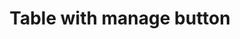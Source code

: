---
title: Table with manage button
category: Application
paid: true
isActive: true
ltr: {"vue":{"vueTail":[],"vueCss":[]},"react":{"jsxTail":[{"code":"export default () => {\n\n    const tableItems = [\n        {\n            name: \"Solo learn app\",\n            date: \"Oct 9, 2023\",\n            status: \"Active\",\n            price: \"$35.000\",\n            plan: \"Monthly subscription\"\n        },\n        {\n            name: \"Window wrapper\",\n            date: \"Oct 12, 2023\",\n            status: \"Active\",\n            price: \"$12.000\",\n            plan: \"Monthly subscription\"\n        },\n        {\n            name: \"Unity loroin\",\n            date: \"Oct 22, 2023\",\n            status: \"Archived\",\n            price: \"$20.000\",\n            plan: \"Annually subscription\"\n        },\n        {\n            name: \"Background remover\",\n            date: \"Jan 5, 2023\",\n            status: \"Active\",\n            price: \"$5.000\",\n            plan: \"Monthly subscription\"\n        },\n        {\n            name: \"Colon tiger\",\n            date: \"Jan 6, 2023\",\n            status: \"Active\",\n            price: \"$9.000\",\n            plan: \"Annually subscription\"\n        },\n    ]\n\n\n    return (\n        <div className=\"max-w-screen-xl mx-auto px-4 md:px-8\">\n            <div className=\"items-start justify-between md:flex\">\n                <div className=\"max-w-lg\">\n                    <h3 className=\"text-gray-800 text-xl font-bold sm:text-2xl\">\n                        All products\n                    </h3>\n                    <p className=\"text-gray-600 mt-2\">\n                        Lorem Ipsum is simply dummy text of the printing and typesetting industry.\n                    </p>\n                </div>\n                <div className=\"mt-3 md:mt-0\">\n                    <a\n                        href=\"javascript:void(0)\"\n                        className=\"inline-block px-4 py-2 text-white duration-150 font-medium bg-indigo-600 rounded-lg hover:bg-indigo-500 active:bg-indigo-700 md:text-sm\"\n                    >\n                        Add product\n                    </a>\n                </div>\n            </div>\n            <div className=\"mt-12 relative h-max overflow-auto\">\n                <table className=\"w-full table-auto text-sm text-left\">\n                    <thead className=\"text-gray-600 font-medium border-b\">\n                        <tr>\n                            <th className=\"py-3 pr-6\">name</th>\n                            <th className=\"py-3 pr-6\">date</th>\n                            <th className=\"py-3 pr-6\">status</th>\n                            <th className=\"py-3 pr-6\">Purchase</th>\n                            <th className=\"py-3 pr-6\">price</th>\n                            <th className=\"py-3 pr-6\"></th>\n                        </tr>\n                    </thead>\n                    <tbody className=\"text-gray-600 divide-y\">\n                        {\n                            tableItems.map((item, idx) => (\n                                <tr key={idx}>\n                                    <td className=\"pr-6 py-4 whitespace-nowrap\">{item.name}</td>\n                                    <td className=\"pr-6 py-4 whitespace-nowrap\">{item.date}</td>\n                                    <td className=\"pr-6 py-4 whitespace-nowrap\">\n                                        <span className={`px-3 py-2 rounded-full font-semibold text-xs ${item.status == \"Active\" ? \"text-green-600 bg-green-50\" : \"text-blue-600 bg-blue-50\"}`}>\n                                            {item.status}\n                                        </span>\n                                    </td>\n                                    <td className=\"pr-6 py-4 whitespace-nowrap\">{item.plan}</td>\n                                    <td className=\"pr-6 py-4 whitespace-nowrap\">{item.price}</td>\n                                    <td className=\"text-right whitespace-nowrap\">\n                                        <a href=\"javascript:void()\" className=\"py-1.5 px-3 text-gray-600 hover:text-gray-500 duration-150 hover:bg-gray-50 border rounded-lg\">\n                                            Manage\n                                        </a>\n                                    </td>\n                                </tr>\n                            ))\n                        }\n                    </tbody>\n                </table>\n            </div>\n        </div>\n    )\n}","label":"App.jsx"}],"jsxCss":[]},"preview":"function App() {\n  const tableItems = [{\n    name: \"Solo learn app\",\n    date: \"Oct 9, 2023\",\n    status: \"Active\",\n    price: \"$35.000\",\n    plan: \"Monthly subscription\"\n  }, {\n    name: \"Window wrapper\",\n    date: \"Oct 12, 2023\",\n    status: \"Active\",\n    price: \"$12.000\",\n    plan: \"Monthly subscription\"\n  }, {\n    name: \"Unity loroin\",\n    date: \"Oct 22, 2023\",\n    status: \"Archived\",\n    price: \"$20.000\",\n    plan: \"Annually subscription\"\n  }, {\n    name: \"Background remover\",\n    date: \"Jan 5, 2023\",\n    status: \"Active\",\n    price: \"$5.000\",\n    plan: \"Monthly subscription\"\n  }, {\n    name: \"Colon tiger\",\n    date: \"Jan 6, 2023\",\n    status: \"Active\",\n    price: \"$9.000\",\n    plan: \"Annually subscription\"\n  }];\n  return /*#__PURE__*/React.createElement(\"div\", {\n    className: \"max-w-screen-xl mx-auto px-4 py-16 md:px-8\"\n  }, /*#__PURE__*/React.createElement(\"div\", {\n    className: \"items-start justify-between md:flex\"\n  }, /*#__PURE__*/React.createElement(\"div\", {\n    className: \"max-w-lg\"\n  }, /*#__PURE__*/React.createElement(\"h3\", {\n    className: \"text-gray-800 text-xl font-bold sm:text-2xl\"\n  }, \"All products\"), /*#__PURE__*/React.createElement(\"p\", {\n    className: \"text-gray-600 mt-2\"\n  }, \"Lorem Ipsum is simply dummy text of the printing and typesetting industry.\")), /*#__PURE__*/React.createElement(\"div\", {\n    className: \"mt-3 md:mt-0\"\n  }, /*#__PURE__*/React.createElement(\"a\", {\n    href: \"javascript:void(0)\",\n    className: \"inline-block px-4 py-2 text-white duration-150 font-medium bg-indigo-600 rounded-lg hover:bg-indigo-500 active:bg-indigo-700 md:text-sm\"\n  }, \"Add product\"))), /*#__PURE__*/React.createElement(\"div\", {\n    className: \"mt-12 relative h-max overflow-auto\"\n  }, /*#__PURE__*/React.createElement(\"table\", {\n    className: \"w-full table-auto text-sm text-left\"\n  }, /*#__PURE__*/React.createElement(\"thead\", {\n    className: \"text-gray-600 font-medium border-b\"\n  }, /*#__PURE__*/React.createElement(\"tr\", null, /*#__PURE__*/React.createElement(\"th\", {\n    className: \"py-3 pr-6\"\n  }, \"name\"), /*#__PURE__*/React.createElement(\"th\", {\n    className: \"py-3 pr-6\"\n  }, \"date\"), /*#__PURE__*/React.createElement(\"th\", {\n    className: \"py-3 pr-6\"\n  }, \"status\"), /*#__PURE__*/React.createElement(\"th\", {\n    className: \"py-3 pr-6\"\n  }, \"Purchase\"), /*#__PURE__*/React.createElement(\"th\", {\n    className: \"py-3 pr-6\"\n  }, \"price\"), /*#__PURE__*/React.createElement(\"th\", {\n    className: \"py-3 pr-6\"\n  }))), /*#__PURE__*/React.createElement(\"tbody\", {\n    className: \"text-gray-600 divide-y\"\n  }, tableItems.map((item, idx) => /*#__PURE__*/React.createElement(\"tr\", {\n    key: idx\n  }, /*#__PURE__*/React.createElement(\"td\", {\n    className: \"pr-6 py-4 whitespace-nowrap\"\n  }, item.name), /*#__PURE__*/React.createElement(\"td\", {\n    className: \"pr-6 py-4 whitespace-nowrap\"\n  }, item.date), /*#__PURE__*/React.createElement(\"td\", {\n    className: \"pr-6 py-4 whitespace-nowrap\"\n  }, /*#__PURE__*/React.createElement(\"span\", {\n    className: `px-3 py-2 rounded-full font-semibold text-xs ${item.status == \"Active\" ? \"text-green-600 bg-green-50\" : \"text-blue-600 bg-blue-50\"}`\n  }, item.status)), /*#__PURE__*/React.createElement(\"td\", {\n    className: \"pr-6 py-4 whitespace-nowrap\"\n  }, item.plan), /*#__PURE__*/React.createElement(\"td\", {\n    className: \"pr-6 py-4 whitespace-nowrap\"\n  }, item.price), /*#__PURE__*/React.createElement(\"td\", {\n    className: \"text-right whitespace-nowrap\"\n  }, /*#__PURE__*/React.createElement(\"a\", {\n    href: \"javascript:void()\",\n    className: \"py-1.5 px-3 text-gray-600 hover:text-gray-500 duration-150 hover:bg-gray-50 border rounded-lg\"\n  }, \"Manage\"))))))));\n}"}
rtl: {"react":{"jsxCss":[],"jsxTail":[{"code":"export default () => {\n\n    const tableItems = [\n        {\n            name: \"التطبيق التعلم منفردا\",\n            date: \"Oct 9, 2023\",\n            status: \"نشط\",\n            price: \"$35.000\",\n            plan: \"اشتراك شهري\"\n        },\n        {\n            name: \"غلاف النافذة\",\n            date: \"Oct 12, 2023\",\n            status: \"نشط\",\n            price: \"$12.000\",\n            plan: \"اشتراك شهري\"\n        },\n        {\n            name: \"الوحدة loroin\",\n            date: \"Oct 22, 2023\",\n            status: \"نشط\",\n            price: \"$20.000\",\n            plan: \"اشتراك سنوي\"\n        },\n        {\n            name: \"مزيل الخلفية\",\n            date: \"Jan 5, 2023\",\n            status: \"نشط\",\n            price: \"$5.000\",\n            plan: \"اشتراك شهري\"\n        },\n        {\n            name: \"نمر القولون\",\n            date: \"Jan 6, 2023\",\n            status: \"نشط\",\n            price: \"$9.000\",\n            plan: \"اشتراك سنوي\"\n        },\n    ]\n\n\n    return (\n        <div className=\"max-w-screen-xl mx-auto px-4 md:px-8\">\n            <div className=\"items-start justify-between md:flex\">\n                <div className=\"max-w-lg\">\n                    <h3 className=\"text-gray-800 text-xl font-bold sm:text-2xl\">\n                        جميع المنتجات\n                    </h3>\n                    <p className=\"text-gray-600 mt-2\">\n                        لوريم إيبسوم هو ببساطة نص شكلي يستخدم في صناعة الطباعة والتنضيد.\n                    </p>\n                </div>\n                <div className=\"mt-3 md:mt-0\">\n                    <a\n                        href=\"javascript:void(0)\"\n                        className=\"inline-block px-4 py-2 text-white duration-150 font-medium bg-indigo-600 rounded-lg hover:bg-indigo-500 active:bg-indigo-700 md:text-sm\"\n                    >\n                        اضافة منتج\n                    </a>\n                </div>\n            </div>\n            <div className=\"mt-12 relative h-max overflow-auto\">\n                <table className=\"w-full table-auto text-sm text-right\">\n                    <thead className=\"text-gray-600 font-medium border-b\">\n                        <tr>\n                            <th className=\"py-3 pr-6\">الاسم</th>\n                            <th className=\"py-3 pr-6\">التاريخ</th>\n                            <th className=\"py-3 pr-6\">الحالة</th>\n                            <th className=\"py-3 pr-6\">شراء</th>\n                            <th className=\"py-3 pr-6\">السعر</th>\n                            <th className=\"py-3 pr-6\"></th>\n                        </tr>\n                    </thead>\n                    <tbody className=\"text-gray-600 divide-y\">\n                        {\n                            tableItems.map((item, idx) => (\n                                <tr key={idx}>\n                                    <td className=\"pr-6 py-4 whitespace-nowrap\">{item.name}</td>\n                                    <td className=\"pr-6 py-4 whitespace-nowrap\">{item.date}</td>\n                                    <td className=\"pr-6 py-4 whitespace-nowrap\">\n                                        <span className={`px-3 py-2 rounded-full font-semibold text-xs ${item.status == \"Active\" ? \"text-green-600 bg-green-50\" : \"text-blue-600 bg-blue-50\"}`}>\n                                            {item.status}\n                                        </span>\n                                    </td>\n                                    <td className=\"pr-6 py-4 whitespace-nowrap\">{item.plan}</td>\n                                    <td className=\"pr-6 py-4 whitespace-nowrap\">{item.price}</td>\n                                    <td className=\"text-left whitespace-nowrap\">\n                                        <a href=\"javascript:void()\" className=\"py-1.5 px-3 text-gray-600 hover:text-gray-500 duration-150 hover:bg-gray-50 border rounded-lg\">\n                                            إدارة\n                                        </a>\n                                    </td>\n                                </tr>\n                            ))\n                        }\n                    </tbody>\n                </table>\n            </div>\n        </div>\n    )\n}","label":"App.jsx"}]},"preview":"function App() {\n  const tableItems = [{\n    name: \"التطبيق التعلم منفردا\",\n    date: \"Oct 9, 2023\",\n    status: \"نشط\",\n    price: \"$35.000\",\n    plan: \"اشتراك شهري\"\n  }, {\n    name: \"غلاف النافذة\",\n    date: \"Oct 12, 2023\",\n    status: \"نشط\",\n    price: \"$12.000\",\n    plan: \"اشتراك شهري\"\n  }, {\n    name: \"الوحدة loroin\",\n    date: \"Oct 22, 2023\",\n    status: \"نشط\",\n    price: \"$20.000\",\n    plan: \"اشتراك سنوي\"\n  }, {\n    name: \"مزيل الخلفية\",\n    date: \"Jan 5, 2023\",\n    status: \"نشط\",\n    price: \"$5.000\",\n    plan: \"اشتراك شهري\"\n  }, {\n    name: \"نمر القولون\",\n    date: \"Jan 6, 2023\",\n    status: \"نشط\",\n    price: \"$9.000\",\n    plan: \"اشتراك سنوي\"\n  }];\n  return /*#__PURE__*/React.createElement(\"div\", {\n    className: \"max-w-screen-xl mx-auto px-4 py-16 md:px-8\"\n  }, /*#__PURE__*/React.createElement(\"div\", {\n    className: \"items-start justify-between md:flex\"\n  }, /*#__PURE__*/React.createElement(\"div\", {\n    className: \"max-w-lg\"\n  }, /*#__PURE__*/React.createElement(\"h3\", {\n    className: \"text-gray-800 text-xl font-bold sm:text-2xl\"\n  }, \"\\u062C\\u0645\\u064A\\u0639 \\u0627\\u0644\\u0645\\u0646\\u062A\\u062C\\u0627\\u062A\"), /*#__PURE__*/React.createElement(\"p\", {\n    className: \"text-gray-600 mt-2\"\n  }, \"\\u0644\\u0648\\u0631\\u064A\\u0645 \\u0625\\u064A\\u0628\\u0633\\u0648\\u0645 \\u0647\\u0648 \\u0628\\u0628\\u0633\\u0627\\u0637\\u0629 \\u0646\\u0635 \\u0634\\u0643\\u0644\\u064A \\u064A\\u0633\\u062A\\u062E\\u062F\\u0645 \\u0641\\u064A \\u0635\\u0646\\u0627\\u0639\\u0629 \\u0627\\u0644\\u0637\\u0628\\u0627\\u0639\\u0629 \\u0648\\u0627\\u0644\\u062A\\u0646\\u0636\\u064A\\u062F.\")), /*#__PURE__*/React.createElement(\"div\", {\n    className: \"mt-3 md:mt-0\"\n  }, /*#__PURE__*/React.createElement(\"a\", {\n    href: \"javascript:void(0)\",\n    className: \"inline-block px-4 py-2 text-white duration-150 font-medium bg-indigo-600 rounded-lg hover:bg-indigo-500 active:bg-indigo-700 md:text-sm\"\n  }, \"\\u0627\\u0636\\u0627\\u0641\\u0629 \\u0645\\u0646\\u062A\\u062C\"))), /*#__PURE__*/React.createElement(\"div\", {\n    className: \"mt-12 relative h-max overflow-auto\"\n  }, /*#__PURE__*/React.createElement(\"table\", {\n    className: \"w-full table-auto text-sm text-right\"\n  }, /*#__PURE__*/React.createElement(\"thead\", {\n    className: \"text-gray-600 font-medium border-b\"\n  }, /*#__PURE__*/React.createElement(\"tr\", null, /*#__PURE__*/React.createElement(\"th\", {\n    className: \"py-3 pr-6\"\n  }, \"\\u0627\\u0644\\u0627\\u0633\\u0645\"), /*#__PURE__*/React.createElement(\"th\", {\n    className: \"py-3 pr-6\"\n  }, \"\\u0627\\u0644\\u062A\\u0627\\u0631\\u064A\\u062E\"), /*#__PURE__*/React.createElement(\"th\", {\n    className: \"py-3 pr-6\"\n  }, \"\\u0627\\u0644\\u062D\\u0627\\u0644\\u0629\"), /*#__PURE__*/React.createElement(\"th\", {\n    className: \"py-3 pr-6\"\n  }, \"\\u0634\\u0631\\u0627\\u0621\"), /*#__PURE__*/React.createElement(\"th\", {\n    className: \"py-3 pr-6\"\n  }, \"\\u0627\\u0644\\u0633\\u0639\\u0631\"), /*#__PURE__*/React.createElement(\"th\", {\n    className: \"py-3 pr-6\"\n  }))), /*#__PURE__*/React.createElement(\"tbody\", {\n    className: \"text-gray-600 divide-y\"\n  }, tableItems.map((item, idx) => /*#__PURE__*/React.createElement(\"tr\", {\n    key: idx\n  }, /*#__PURE__*/React.createElement(\"td\", {\n    className: \"pr-6 py-4 whitespace-nowrap\"\n  }, item.name), /*#__PURE__*/React.createElement(\"td\", {\n    className: \"pr-6 py-4 whitespace-nowrap\"\n  }, item.date), /*#__PURE__*/React.createElement(\"td\", {\n    className: \"pr-6 py-4 whitespace-nowrap\"\n  }, /*#__PURE__*/React.createElement(\"span\", {\n    className: `px-3 py-2 rounded-full font-semibold text-xs ${item.status == \"Active\" ? \"text-green-600 bg-green-50\" : \"text-blue-600 bg-blue-50\"}`\n  }, item.status)), /*#__PURE__*/React.createElement(\"td\", {\n    className: \"pr-6 py-4 whitespace-nowrap\"\n  }, item.plan), /*#__PURE__*/React.createElement(\"td\", {\n    className: \"pr-6 py-4 whitespace-nowrap\"\n  }, item.price), /*#__PURE__*/React.createElement(\"td\", {\n    className: \"text-left whitespace-nowrap\"\n  }, /*#__PURE__*/React.createElement(\"a\", {\n    href: \"javascript:void()\",\n    className: \"py-1.5 px-3 text-gray-600 hover:text-gray-500 duration-150 hover:bg-gray-50 border rounded-lg\"\n  }, \"\\u0625\\u062F\\u0627\\u0631\\u0629\"))))))));\n}","vue":{"vueCss":[],"vueTail":[]}}
slug: /tables
id: a7830030-0706-442c-a7fb-26d85d4a0cc6
created_at: 1668952231315
---